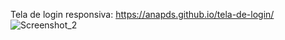 Tela de login responsiva: https://anapds.github.io/tela-de-login/
![Screenshot_2](https://github.com/Anapds/tela-de-login/assets/109384880/214a92ab-47e7-4069-b303-31fe222a505b)
